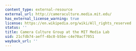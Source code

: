 ```yaml
---
content_type: external-resource
external_url: http://cameraculture.media.mit.edu/
has_external_license_warning: true
license: https://en.wikipedia.org/wiki/All_rights_reserved
status: ''
title: Camera Culture Group at the MIT Media Lab
uid: 21cfdb74-aeff-4bc0-b5be-c4e70acf7051
wayback_url: ''
---
```

